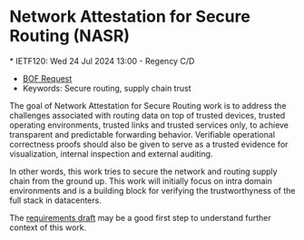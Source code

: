 # Network Attestation for Secure Routing (NASR) 
<IETFschedule>  * IETF120: Wed 24 Jul 2024 13:00 - Regency C/D</IETFschedule>
* [BOF Request](https://datatracker.ietf.org/doc/bofreq-liu-nasr/)
* Keywords: Secure routing, supply chain trust

The goal of Network Attestation for Secure Routing work is to address the challenges associated with routing data on top of trusted devices, trusted operating environments, trusted links and trusted services only, to achieve transparent and predictable forwarding behavior. Verifiable operational correctness proofs should also be given to serve as a trusted evidence for visualization, internal inspection and external auditing.

In other words, this work tries to secure the network and routing supply chain from the ground up. This work will initially focus on intra domain environments and is a building block for verifying the  trustworthyness of the full stack in datacenters.


The [requirements draft](https://datatracker.ietf.org/doc/draft-liu-nasr-requirements/) may be a good first step to understand further context of this work.

